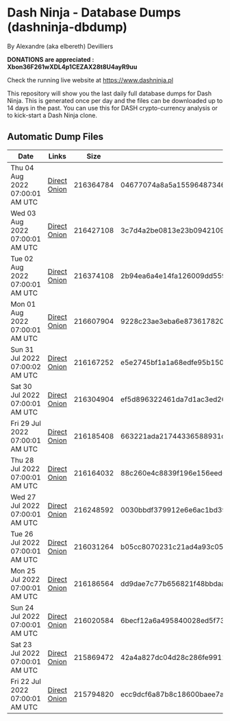 # Dash Ninja - Database Dumps (dashninja-dbdump)
By Alexandre (aka elbereth) Devilliers

**DONATIONS are appreciated : Xbon36F261wXDL4p1CEZAX28t8U4ayR9uu**

Check the running live website at https://www.dashninja.pl

This repository will show you the last daily full database dumps for Dash Ninja. This is generated once per day and the files can be downloaded up to 14 days in the past.
You can use this for DASH crypto-currency analysis or to kick-start a Dash Ninja clone.


## Automatic Dump Files
| Date | Links | Size | SHA256 |
|--|--|--|--|
| Thu 04 Aug 2022 07:00:01 AM UTC | [Direct](https://oshi.at/ogXW) [Onion](http://5ety7tpkim5me6eszuwcje7bmy25pbtrjtue7zkqqgziljwqy3rrikqd.onion/ogXW) | 216364784 | 04677074a8a5a15596487346afb2393f4d20f542454a55b40657370816b43705 | 
| Wed 03 Aug 2022 07:00:01 AM UTC | [Direct](https://oshi.at/EeXQ) [Onion](http://5ety7tpkim5me6eszuwcje7bmy25pbtrjtue7zkqqgziljwqy3rrikqd.onion/EeXQ) | 216427108 | 3c7d4a2be0813e23b09421096527bf495ef74208450c797b68cbfe20f7b91c68 | 
| Tue 02 Aug 2022 07:00:01 AM UTC | [Direct](https://oshi.at/NKZN) [Onion](http://5ety7tpkim5me6eszuwcje7bmy25pbtrjtue7zkqqgziljwqy3rrikqd.onion/NKZN) | 216374108 | 2b94ea6a4e14fa126009dd559b7bd00b0f308b5d358288e1b61cc616027b4d34 | 
| Mon 01 Aug 2022 07:00:01 AM UTC | [Direct](https://oshi.at/oMkV) [Onion](http://5ety7tpkim5me6eszuwcje7bmy25pbtrjtue7zkqqgziljwqy3rrikqd.onion/oMkV) | 216607904 | 9228c23ae3eba6e873617820ab9287c290136dc1b2e8cef47ef7150524d3c3b2 | 
| Sun 31 Jul 2022 07:00:02 AM UTC | [Direct](https://oshi.at/VXeD) [Onion](http://5ety7tpkim5me6eszuwcje7bmy25pbtrjtue7zkqqgziljwqy3rrikqd.onion/VXeD) | 216167252 | e5e2745bf1a1a68edfe95b1506d3b2b816b13aaa49f3ab8e1bf42067fad546ee | 
| Sat 30 Jul 2022 07:00:01 AM UTC | [Direct](https://oshi.at/eMcn) [Onion](http://5ety7tpkim5me6eszuwcje7bmy25pbtrjtue7zkqqgziljwqy3rrikqd.onion/eMcn) | 216304904 | ef5d896322461da7d1ac3ed260511ca2a26d9069679511635281d0d5e2a2c6b9 | 
| Fri 29 Jul 2022 07:00:01 AM UTC | [Direct](https://oshi.at/AiHU) [Onion](http://5ety7tpkim5me6eszuwcje7bmy25pbtrjtue7zkqqgziljwqy3rrikqd.onion/AiHU) | 216185408 | 663221ada21744336588931ce3bb057d792a98bb49a9088c22d03983307160c0 | 
| Thu 28 Jul 2022 07:00:01 AM UTC | [Direct](https://oshi.at/MRyD) [Onion](http://5ety7tpkim5me6eszuwcje7bmy25pbtrjtue7zkqqgziljwqy3rrikqd.onion/MRyD) | 216164032 | 88c260e4c8839f196e156eed664598d4451a6b6a95d7239b56f24fdb9e43bdf3 | 
| Wed 27 Jul 2022 07:00:01 AM UTC | [Direct](https://oshi.at/ySmS) [Onion](http://5ety7tpkim5me6eszuwcje7bmy25pbtrjtue7zkqqgziljwqy3rrikqd.onion/ySmS) | 216248592 | 0030bbdf379912e6e6ac1bd3959f264ee84fcbbd082f6291bf795350ae0974e4 | 
| Tue 26 Jul 2022 07:00:01 AM UTC | [Direct](https://oshi.at/Aoxm) [Onion](http://5ety7tpkim5me6eszuwcje7bmy25pbtrjtue7zkqqgziljwqy3rrikqd.onion/Aoxm) | 216031264 | b05cc8070231c21ad4a93c054fed0bb9ba63337a04c333b2610412179860b1e1 | 
| Mon 25 Jul 2022 07:00:01 AM UTC | [Direct](https://oshi.at/zZcK) [Onion](http://5ety7tpkim5me6eszuwcje7bmy25pbtrjtue7zkqqgziljwqy3rrikqd.onion/zZcK) | 216186564 | dd9dae7c77b656821f48bbdaaaf4483b9820c25c1052a9ec4641571e2d32db03 | 
| Sun 24 Jul 2022 07:00:01 AM UTC | [Direct](https://oshi.at/CHMS) [Onion](http://5ety7tpkim5me6eszuwcje7bmy25pbtrjtue7zkqqgziljwqy3rrikqd.onion/CHMS) | 216020584 | 6becf12a6a495840028ed5f7352a1fddc87005f36d9ff8589fead82759721447 | 
| Sat 23 Jul 2022 07:00:01 AM UTC | [Direct](https://oshi.at/xtqb) [Onion](http://5ety7tpkim5me6eszuwcje7bmy25pbtrjtue7zkqqgziljwqy3rrikqd.onion/xtqb) | 215869472 | 42a4a827dc04d28c286fe9911cd98828a7509db1f5a3502a244b981035eb8917 | 
| Fri 22 Jul 2022 07:00:01 AM UTC | [Direct](https://oshi.at/dnsa) [Onion](http://5ety7tpkim5me6eszuwcje7bmy25pbtrjtue7zkqqgziljwqy3rrikqd.onion/dnsa) | 215794820 | ecc9dcf6a87b8c18600baee7a17c6853f643629d246d1ab6de2cee274cc74ff9 | 
